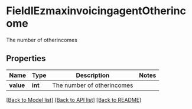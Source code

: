 # FieldIEzmaxinvoicingagentOtherincome

The number of otherincomes

## Properties
Name | Type | Description | Notes
------------ | ------------- | ------------- | -------------
**value** | **int** | The number of otherincomes | 

[[Back to Model list]](../README.md#documentation-for-models) [[Back to API list]](../README.md#documentation-for-api-endpoints) [[Back to README]](../README.md)


